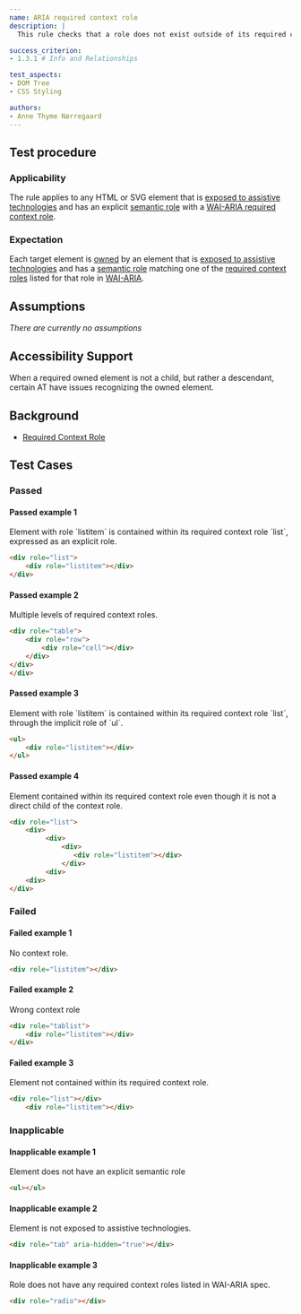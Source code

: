 ```yaml
---
name: ARIA required context role
description: | 
  This rule checks that a role does not exist outside of its required context roles

success_criterion:
- 1.3.1 # Info and Relationships

test_aspects: 
- DOM Tree
- CSS Styling

authors:
- Anne Thyme Nørregaard
---
```


## Test procedure

### Applicability

The rule applies to any HTML or SVG element that is [exposed to assistive technologies](#exposed-to-assistive-technologies) and has an explicit [semantic role](#semantic-role) with a [WAI-ARIA required context role](https://www.w3.org/TR/wai-aria-1.1/#scope).

### Expectation

Each target element is [owned](https://www.w3.org/TR/wai-aria-1.1/#dfn-owned-element) by an element that is [exposed to assistive technologies](#exposed-to-assistive-technologies) and has a [semantic role](#semantic-role) matching one of the [required context roles](https://www.w3.org/TR/wai-aria-1.1/#scope) listed for that role in [WAI-ARIA](https://www.w3.org/TR/wai-aria).

## Assumptions

_There are currently no assumptions_

## Accessibility Support

When a required owned element is not a child, but rather a descendant, certain AT have issues recognizing the owned element.

## Background

- [Required Context Role](https://www.w3.org/TR/wai-aria-1.1/#scope)

## Test Cases

### Passed

#### Passed example 1

Element with role ´listitem´ is contained within its required context role ´list´, expressed as an explicit role.

```html
<div role="list">
    <div role="listitem"></div>
</div>
```

#### Passed example 2

Multiple levels of required context roles.

```html
<div role="table">
    <div role="row">
        <div role="cell"></div>
    </div>
</div>
</div>
```

#### Passed example 3

Element with role ´listitem´ is contained within its required context role ´list´, through the implicit role of ´ul´.

```html
<ul>
    <div role="listitem"></div>
</ul>
```

#### Passed example 4

Element contained within its required context role even though it is not a direct child of the context role.

```html
<div role="list">
    <div>
         <div>
             <div>
                <div role="listitem"></div>
             </div>
         <div>
    <div>
</div>
```

### Failed

#### Failed example 1

No context role.

```html
<div role="listitem"></div>
```

#### Failed example 2

Wrong context role

```html
<div role="tablist">
    <div role="listitem"></div>
</div>
```

#### Failed example 3

Element not contained within its required context role.

```html
<div role="list"></div>
    <div role="listitem"></div>
```

### Inapplicable

#### Inapplicable example 1

Element does not have an explicit semantic role

```html
<ul></ul>
```

#### Inapplicable example 2

Element is not exposed to assistive technologies.

```html
<div role="tab" aria-hidden="true"></div>
```

#### Inapplicable example 3

Role does not have any required context roles listed in WAI-ARIA spec.

```html
<div role="radio"></div>
```
